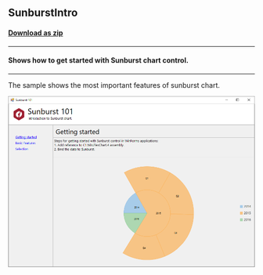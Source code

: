## SunburstIntro
#### [Download as zip](https://grapecity.github.io/DownGit/#/home?url=https://github.com/GrapeCity/ComponentOne-WinForms-Samples/tree/master/Next\FlexChart\CS\SunburstIntro)
____
#### Shows how to get started with Sunburst chart control.
____
The sample shows the most important features of sunburst chart.

![screenshot](screenshot.png)
